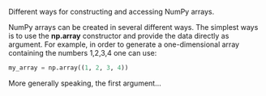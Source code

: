 <!-- Title: Creating and accessing NumPy arrays -->

<!-- Short description:

In this article we show how to create and access NumPy arrays.

-->

Different ways for constructing and accessing NumPy arrays.

NumPy arrays can be created in several different ways. The simplest ways is to use the **np.array** constructor and provide the data directly as argument. For example, in order to generate a one-dimensional array containing the numbers 1,2,3,4 one can use:

~~~ py
my_array = np.array((1, 2, 3, 4))
~~~

More generally speaking, the first argument...
